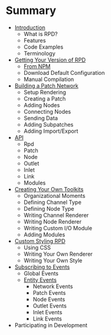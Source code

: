 # Summary

* [Introduction](README.md)
  * What is RPD?
  * Features
  * Code Examples
  * Terminology
* [Getting Your Version of RPD](chapter1.md)
  * [From NPM](chapter1/npm.md)
  * Download Default Configuration
  * Manual Compilation
* [Building a Patch Network](test-chapter.md)
  * Setup Rendering
  * Creating a Patch
  * Adding Nodes
  * Connecting Nodes
  * Sending Data
  * Adding Subpatches
  * Adding Import/Export
* [API](api.md)
  * Rpd
  * Patch
  * Node
  * Outlet
  * Inlet
  * Link
  * Modules
* [Creating Your Own Toolkits](creating-your-own-toolkits.md)
  * Organizational Moments
  * Defining Channel Type
  * Defining Node Type
  * Writing Channel Renderer
  * Writing Node Renderer
  * Writing Custom I/O Module
  * Adding Modules
* [Custom Styling RPD](custom-styling-rpd.md)
  * Using CSS
  * Writing Your Own Renderer
  * Writing Your Own Style
* [Subscribing to Events](subscribing-to-events.md)
  * Global Events
  * [Entity Events](subscribing-to-events/entity-events.md)
    * Network Events
    * Patch Events
    * Node Events
    * Outlet Events
    * Inlet Events
    * Link Events
* Participating in Development

